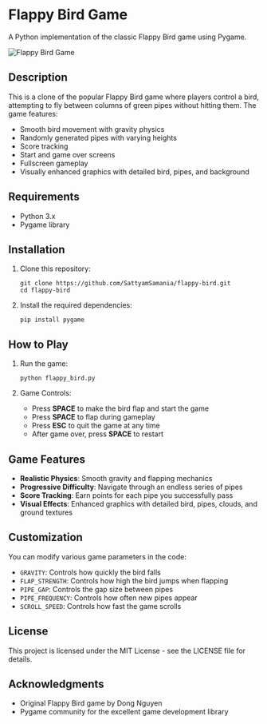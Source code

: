 # Flappy Bird Game

A Python implementation of the classic Flappy Bird game using Pygame.

![Flappy Bird Game](https://github.com/username/flappy-bird/raw/main/screenshots/gameplay.png)

## Description

This is a clone of the popular Flappy Bird game where players control a bird, attempting to fly between columns of green pipes without hitting them. The game features:

- Smooth bird movement with gravity physics
- Randomly generated pipes with varying heights
- Score tracking
- Start and game over screens
- Fullscreen gameplay
- Visually enhanced graphics with detailed bird, pipes, and background

## Requirements

- Python 3.x
- Pygame library

## Installation

1. Clone this repository:

   ```
   git clone https://github.com/SattyamSamania/flappy-bird.git
   cd flappy-bird
   ```

2. Install the required dependencies:
   ```
   pip install pygame
   ```

## How to Play

1. Run the game:

   ```
   python flappy_bird.py
   ```

2. Game Controls:
   - Press **SPACE** to make the bird flap and start the game
   - Press **SPACE** to flap during gameplay
   - Press **ESC** to quit the game at any time
   - After game over, press **SPACE** to restart

## Game Features

- **Realistic Physics**: Smooth gravity and flapping mechanics
- **Progressive Difficulty**: Navigate through an endless series of pipes
- **Score Tracking**: Earn points for each pipe you successfully pass
- **Visual Effects**: Enhanced graphics with detailed bird, pipes, clouds, and ground textures

## Customization

You can modify various game parameters in the code:

- `GRAVITY`: Controls how quickly the bird falls
- `FLAP_STRENGTH`: Controls how high the bird jumps when flapping
- `PIPE_GAP`: Controls the gap size between pipes
- `PIPE_FREQUENCY`: Controls how often new pipes appear
- `SCROLL_SPEED`: Controls how fast the game scrolls

## License

This project is licensed under the MIT License - see the LICENSE file for details.

## Acknowledgments

- Original Flappy Bird game by Dong Nguyen
- Pygame community for the excellent game development library
